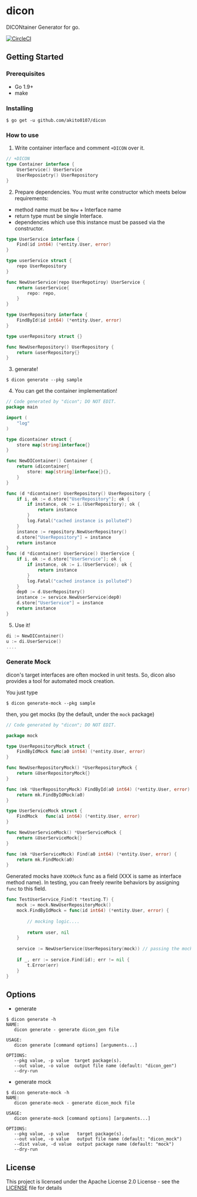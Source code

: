 # dicon

DICONtainer Generator for go.

[![CircleCI](https://circleci.com/gh/akito0107/dicon.svg?style=svg)](https://circleci.com/gh/akito0107/dicon)

## Getting Started

### Prerequisites
- Go 1.9+
- make

### Installing
```
$ go get -u github.com/akito0107/dicon
```

### How to use
1. Write container interface and comment `+DICON` over it.
```.go
// +DICON
type Container interface {
    UserService() UserService
    UserReposiotry() UserRepository
}
```
2. Prepare dependencies. You must write constructor which meets below requirements:
- method name must be `New` + Interface name
- return type must be single Interface.
- dependencies which use this instance must be passed via the constructor.

```userservice.go
type UserService interface {
    Find(id int64) (*entity.User, error)
}

type userService struct {
    repo UserRepository
}

func NewUserService(repo UserRepotiroy) UserService {
    return &userService{
        repo: repo,
    }
}
```

```userrepository.go
type UserRepository interface {
    FindById(id int64) (*entity.User, error)
}

type userRepository struct {}

func NewUserRepository() UserRepository {
    return &userRepository{}
}
```
3. generate!
```
$ dicon generate --pkg sample
```

4. You can get the container implementation!
```dicon_gen.go
// Code generated by "dicon"; DO NOT EDIT.
package main

import (
	"log"
)

type dicontainer struct {
	store map[string]interface{}
}

func NewDIContainer() Container {
	return &dicontainer{
		store: map[string]interface{}{},
	}
}

func (d *dicontainer) UserRepository() UserRepository {
	if i, ok := d.store["UserRepository"]; ok {
		if instance, ok := i.(UserRepository); ok {
			return instance
		}
		log.Fatal("cached instance is polluted")
	}
	instance := repository.NewUserRepository()
	d.store["UserRepository"] = instance
	return instance
}
func (d *dicontainer) UserService() UserService {
	if i, ok := d.store["UserService"]; ok {
		if instance, ok := i.(UserService); ok {
			return instance
		}
		log.Fatal("cached instance is polluted")
	}
	dep0 := d.UserRepository()
	instance := service.NewUserService(dep0)
	d.store["UserService"] = instance
	return instance
}
```

5. Use it!
```.go
di := NewDIContainer()
u := di.UserService()
....
```

### Generate Mock
dicon's target interfaces are often mocked in unit tests. 
So, dicon also provides a tool for automated mock creation.

You just type
```
$ dicon generate-mock --pkg sample
```
then, you get mocks (by the default, under the `mock` package)

```go
// Code generated by "dicon"; DO NOT EDIT.

package mock

type UserRepositoryMock struct {
	FindByIdMock func(a0 int64) (*entity.User, error)
}

func NewUserRepositoryMock() *UserRepositoryMock {
	return &UserRepositoryMock{}
}

func (mk *UserRepositoryMock) FindById(a0 int64) (*entity.User, error) {
	return mk.FindByIdMock(a0)
}

type UserServiceMock struct {
	FindMock   func(a1 int64) (*entity.User, error)
}

func NewUserServiceMock() *UserServiceMock {
	return &UserServiceMock{}
}

func (mk *UserServiceMock) Find(a0 int64) (*entity.User, error) {
	return mk.FindMock(a0)
}
```
Generated mocks have `XXXMock` func as a field (XXX is same as interface method name).
In testing, you can freely rewrite behaviors by assigning `func` to this field.
```go
func TestUserService_Find(t *testing.T) {
	mock := mock.NewUserRepositoryMock()
	mock.FindByIdMock = func(id int64) (*entity.User, error) {
		
		// mocking logic....
		
		return user, nil
	}
	
	service := NewUserService(UserRepository(mock)) // passing the mock
	
	if _, err := service.Find(id); err != nil {
		t.Error(err)
	}
}
```


## Options
- generate
```
$ dicon generate -h
NAME:
   dicon generate - generate dicon_gen file

USAGE:
   dicon generate [command options] [arguments...]

OPTIONS:
   --pkg value, -p value  target package(s).
   --out value, -o value  output file name (default: "dicon_gen")
   --dry-run
```
- generate mock
```
$ dicon generate-mock -h
NAME:
   dicon generate-mock - generate dicon_mock file

USAGE:
   dicon generate-mock [command options] [arguments...]

OPTIONS:
   --pkg value, -p value   target package(s).
   --out value, -o value   output file name (default: "dicon_mock")
   --dist value, -d value  output package name (default: "mock")
   --dry-run
```

## License
This project is licensed under the Apache License 2.0 License - see the [LICENSE](LICENSE) file for details
